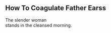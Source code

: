 How To Coagulate Father Earss
-----------------------------
The slender woman  
stands in the cleansed morning.  
